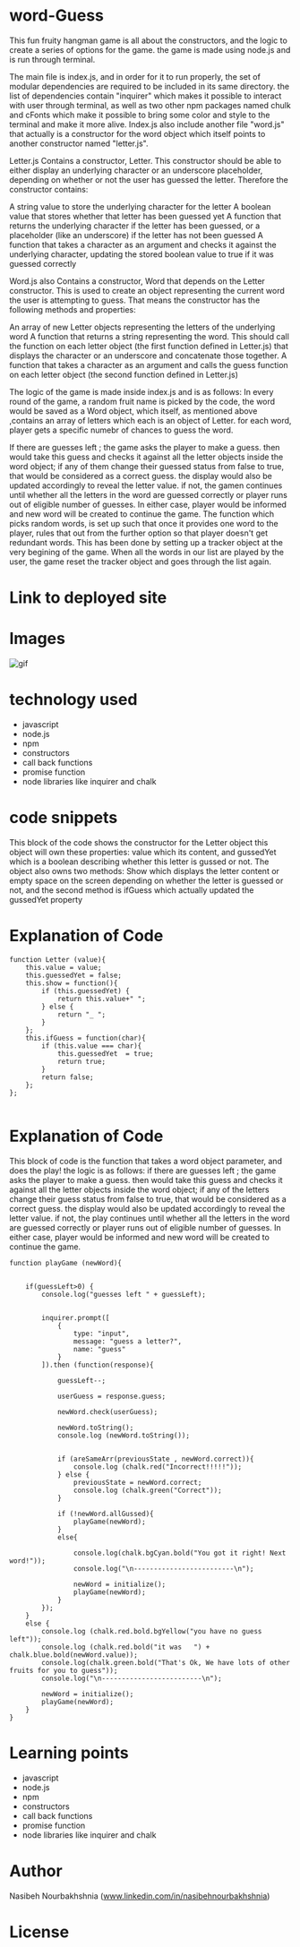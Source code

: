 <!-- Put the name of the project after the # -->
<!-- the # means h1  -->
# word-Guess

<!-- Put a description of what the project is -->
This fun fruity hangman game is all about the constructors, and the logic to create a series of options for the game. the game is made using node.js and is run through terminal.

The main file is index.js, and in order for it to run properly, the set of modular dependencies are required to be included in its same directory. the list of dependencies contain "inquirer" which makes it possible to interact with user through terminal, as well as two other npm packages named chulk and cFonts which make it possible to bring some color and style to the terminal and make it more alive.
Index.js also include another file "word.js" that actually is a constructor for the word object which itself points to another constructor named "letter.js". 

Letter.js Contains a constructor, Letter. This constructor should be able to either display an underlying character or an underscore placeholder, depending on whether or not the user has guessed the letter. Therefore the constructor contains:

A string value to store the underlying character for the letter
A boolean value that stores whether that letter has been guessed yet
A function that returns the underlying character if the letter has been guessed, or a placeholder (like an underscore) if the letter has not been guessed
A function that takes a character as an argument and checks it against the underlying character, updating the stored boolean value to true if it was guessed correctly


Word.js also Contains a constructor, Word that depends on the Letter constructor. This is used to create an object representing the current word the user is attempting to guess. That means the constructor has the following methods and properties:

An array of new Letter objects representing the letters of the underlying word
A function that returns a string representing the word. This should call the function on each letter object (the first function defined in Letter.js) that displays the character or an underscore and concatenate those together.
A function that takes a character as an argument and calls the guess function on each letter object (the second function defined in Letter.js)



The logic of the game is made inside index.js and is as follows:
In every round of the game, a  random fruit name is picked by the code, the word would be saved as a Word object, which itself, as mentioned above ,contains an array of letters which each is an object of Letter. for each word, player gets a specific numebr of chances to guess the word.

If there are guesses left ; the game asks the player to make a guess. then would take this guess and checks it against all the letter objects inside the word object; if any of them change their guessed status from false to true, that would be considered as a correct guess. the display would also be updated accordingly to reveal the letter value. if not, the gamen continues until whether all the letters in the word are guessed correctly or player runs out of eligible number of guesses. In either case, player would be informed and new word will be created to continue the game. The function which picks random words, is set up such that once it provides one word to the player, rules that out from the further option so that player doesn't get redundant words. This has been done by setting up a tracker object at the very begining of the game. When all the words in our list are played by the user, the game reset the tracker object and goes through the list again.

 

# Link to deployed site
<!-- make a link to the deployed site --> 
<!-- [What the user will see](the link to the deployed site) -->


# Images
<!-- take a picture of the image and add it into the readme  -->
<!-- ![image title](path or link to image) -->
![gif](/snapshot.gif)



# technology used
<!-- make a list of technology used -->
<!-- what you used for this web app, like html css -->

<!-- 
1. First ordered list item
2. Another item
⋅⋅* Unordered sub-list. 
1. Actual numbers don't matter, just that it's a number
⋅⋅1. Ordered sub-list
4. And another item. 
-->
- javascript
- node.js
- npm
- constructors
- call back functions
- promise function
- node libraries like inquirer and chalk




# code snippets
<!-- put snippets of code inside ``` ``` so it will look like code -->
<!-- if you want to put blockquotes use a > -->
This block of the code shows the constructor for the Letter object
this object will own these properties: value which its content, and gussedYet which is a boolean describing whether this letter is gussed or not.
The object also owns two methods:
Show which displays the letter content or empty space on the screen depending on whether the letter is guessed or not, and the second method is ifGuess which actually updated the gussedYet property
# Explanation of Code

```
function Letter (value){
    this.value = value;
    this.guessedYet = false; 
    this.show = function(){
        if (this.guessedYet) {
            return this.value+" ";
        } else {
            return "_ ";
        }      
    };
    this.ifGuess = function(char){
        if (this.value === char){
            this.guessedYet  = true;
            return true;
        } 
        return false;
    };
};


```
# Explanation of Code

This block of code is the function that takes a word object parameter, and does the play!
the logic is as follows:
if there are guesses left ; the game asks the player to make a guess. then would take this guess and checks it against all the letter objects inside the word object; if any of the letters change their guess status from false to true, that would be considered as a correct guess. the display would also be updated accordingly to reveal the letter value. if not, the play continues until whether all the letters in the word are guessed correctly or player runs out of eligible number of guesses. In either case, player would be informed and new word will be created to continue the game.

```
function playGame (newWord){

    
    if(guessLeft>0) {
        console.log("guesses left " + guessLeft);
        
        
        inquirer.prompt([
            {
                type: "input",
                message: "guess a letter?",
                name: "guess"
            }
        ]).then (function(response){           
            
            guessLeft--;
            
            userGuess = response.guess;           
            
            newWord.check(userGuess);
           
            newWord.toString();
            console.log (newWord.toString()); 

            
            if (areSameArr(previousState , newWord.correct)){
                console.log (chalk.red("Incorrect!!!!!"));
            } else {
                previousState = newWord.correct;
                console.log (chalk.green("Correct"));               
            }

            if (!newWord.allGussed){
                playGame(newWord);
            }
            else{

                console.log(chalk.bgCyan.bold("You got it right! Next word!"));
                console.log("\n-------------------------\n");

                newWord = initialize();
                playGame(newWord);
            }
        });
    }  
    else {
        console.log (chalk.red.bold.bgYellow("you have no guess left"));
        console.log (chalk.red.bold("it was   ") + chalk.blue.bold(newWord.value));
        console.log(chalk.green.bold("That's Ok, We have lots of other fruits for you to guess"));
        console.log("\n-------------------------\n");

        newWord = initialize();
        playGame(newWord);
    }
}
```

# Learning points
<!-- Learning points where you would write what you thought was helpful -->
- javascript
- node.js
- npm
- constructors
- call back functions
- promise function
- node libraries like inquirer and chalk




# Author 
<!-- make a link to the deployed site and have your name as the link -->
Nasibeh Nourbakhshnia
(www.linkedin.com/in/nasibehnourbakhshnia)

# License